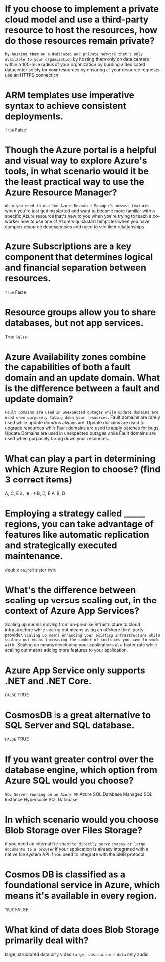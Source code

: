 
# If you choose to implement a private cloud model and use a third-party resource to host the resources, how do those resources remain private?
`by hosting them on a dedicated and private network that's only available to your organization`
by hosting them only on data centers within a 100-mile radius of your organization
by building a dedicated datacenter solely for your resources
by ensuring all your resource requests use an HTTPS connection

# ARM templates use imperative syntax to achieve consistent deployments.
`True`
False

# Though the Azure portal is a helpful and visual way to explore Azure's tools, in what scenario would it be the least practical way to use the Azure Resource Manager?
`When you need to use the Azure Resource Manager's newest features`
when you're just getting started and want to become more familiar with a specific Azure resource that's new to you
when you're trying to teach a co-worker how to use one of Azure's quickstart templates
when you have complex resource dependencies and need to see their relationships

# Azure Subscriptions are a key component that determines logical and financial separation between resources.
`True`
False

# Resource groups allow you to share databases, but not app services.
True
`False`

# Azure Availability zones combine the capabilities of both a fault domain and an update domain. What is the difference between a fault and update domain?
`Fault domains are used in unexpected outages while update domains are used when purposely taking down your resources.`
Fault domains are rarely used while update domains always are.
Update domains are used to upgrade resources while Fault domains are used to apply patches for bugs.
Update Domains are used in unexpected outages while Fault domains are used when purposely taking down your resources.

# What can play a part in determining which Azure Region to choose? (find 3 correct items) 
<!-- 
 A. your company's data requirements
 B. legal requirements
 C. the region's typical weather conditions
 D. having employees that are from a particular region
 E. whether or not you're replacing or keeping on-premise infrastructure 
-->

A, C, E
`A, B, E`
B, D, E
A, B, D


# Employing a strategy called _____ regions, you can take advantage of features like automatic replication and strategically executed maintenance.
double
`paired`
sister
twin

# What's the difference between scaling up versus scaling out, in the context of Azure App Services?

Scaling up means moving from on-premise infrastructure to cloud infrastructure while scaling out means using an offshore third-party provider.
`Scaling up means enhancing your existing infrastructure while scaling out means increasing the number of instances you have to work with.`
Scaling up means developing your applications at a faster rate while scaling out means adding more features to your application.

# Azure App Service only supports .NET and .NET Core.
`FALSE`
TRUE


# CosmosDB is a great alternative to SQL Server and SQL database.
`FALSE`
TRUE


# If you want greater control over the database engine, which option from Azure SQL would you choose?
`SQL Server running on an Azure VM`
Azure SQL Database
Managed SQL Instance
Hyperscale SQL Database

# In which scenario would you choose Blob Storage over Files Storage?
if you need an internal file share
`to directly serve images or large documents to a browser`
if your application is already integrated with a native file system API
if you need to integrate with the SMB protocol

# Cosmos DB is classified as a foundational service in Azure, which means it's available in every region.
`TRUE`
FALSE

# What kind of data does Blob Storage primarily deal with?
large, structured data
only video
`large, unstructured data`
only audio


